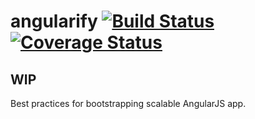 angularify [![Build Status](https://travis-ci.org/angularifyjs/angularify.svg?branch=staging)](https://travis-ci.org/angularifyjs/angularify) [![Coverage Status](https://img.shields.io/coveralls/angularifyjs/angularify.svg)](https://coveralls.io/r/angularifyjs/angularify?branch=staging)
===============

## WIP

Best practices for bootstrapping scalable AngularJS app. 
